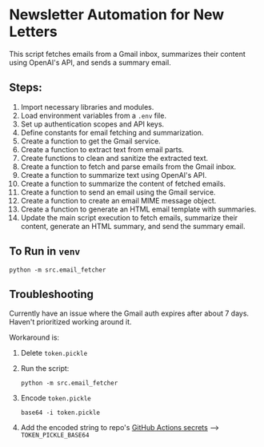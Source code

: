 # Newsletter Automation for New Letters

This script fetches emails from a Gmail inbox, summarizes their content using OpenAI's API, and sends a summary email.

## Steps:

1. Import necessary libraries and modules.
2. Load environment variables from a `.env` file.
3. Set up authentication scopes and API keys.
4. Define constants for email fetching and summarization.
5. Create a function to get the Gmail service.
6. Create a function to extract text from email parts.
7. Create functions to clean and sanitize the extracted text.
8. Create a function to fetch and parse emails from the Gmail inbox.
9. Create a function to summarize text using OpenAI's API.
10. Create a function to summarize the content of fetched emails.
11. Create a function to send an email using the Gmail service.
12. Create a function to create an email MIME message object.
13. Create a function to generate an HTML email template with summaries.
14. Update the main script execution to fetch emails, summarize their content, generate an HTML summary, and send the summary email.


## To Run in `venv`
```
python -m src.email_fetcher
```

## Troubleshooting
Currently have an issue where the Gmail auth expires after about 7 days. Haven't prioritized working around it.

Workaround is:
1. Delete `token.pickle`
2. Run the script: 

    ```
    python -m src.email_fetcher
    ```

3. Encode `token.pickle`

    ```
    base64 -i token.pickle
    ```

4. Add the encoded string to repo's [GitHub Actions secrets](https://github.com/afurth89/newsletter_for_my_newsletters/settings/secrets/actions) --> `TOKEN_PICKLE_BASE64`
